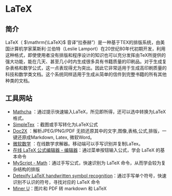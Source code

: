 # LaTeX

## 简介

LaTeX（ $\mathrm{\LaTeX}$ 音译“拉泰赫”）是一种基于ΤΕΧ的排版系统，由美国计算机学家莱斯利·兰伯特（Leslie Lamport）在20世纪80年代初期开发，利用这种格式，即使使用者没有排版和程序设计的知识也可以充分发挥由TeX所提供的强大功能，能在几天、甚至几小时内生成很多具有书籍质量的印刷品。对于生成复杂表格和数学公式，这一点表现得尤为突出。因此它非常适用于生成高印刷质量的科技和数学类文档。这个系统同样适用于生成从简单的信件到完整书籍的所有其他种类的文档。

## 工具网站

- [Mathcha](https://www.mathcha.io/editor) ：通过提示快速输入LaTeX，所见即所得，还可以选中转换为LaTeX格式。
- [SimpleTex](https://simpletex.cn/ai/latex_ocr) ：截图或手写转化为LaTeX公式
- [Doc2X](https://doc2x.noedgeai.com/) ：解析JPEG/PNG/PDF 无损还原其中的文字,图像,表格,公式,排版，一键还原成Markdown, Latex, 微软Word。
- [微软数学](https://math.microsoft.com/zh) ：在线数学求解器。移动端可以手写识别并复制LaTex。
- [在线 LaTeX 公式编辑器 - 编辑器](https://www.latexlive.com/)：通过菜单按钮输入公式，学会 LaTeX 的基本命令
- [MyScript - Math](https://webdemo.myscript.com/views/math/index.html)：通过手写公式，快速识别为 LaTeX 命令，从而学会较为复杂结构的排版
- [Detexify LaTeX handwritten symbol recognition](https://detexify.kirelabs.org/classify.html)：通过手写单个符号，快速识别不认识的符号，寻找对应的 LaTeX 命令
- [Miner U](https://opendatalab.com/OpenSourceTools/Extractor)：图片和 PDF 转 markdown 和 LaTeX
